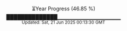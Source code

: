 <p align="center">
⏳Year Progress (46.85 %)<br>
██████████████▁▁▁▁▁▁▁▁▁▁▁▁▁▁▁▁ <br>
<sub>Updated: Sat, 21 Jun 2025 00:13:30 GMT</sub>
</p>

